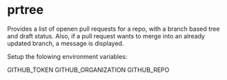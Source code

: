 # prtree

Provides a list of openen pull requests for a repo, with a branch based tree and draft status. Also, if a pull request wants to merge into an already updated branch, a message is displayed.

Setup the folowing environment variables:

GITHUB_TOKEN
GITHUB_ORGANIZATION
GITHUB_REPO
